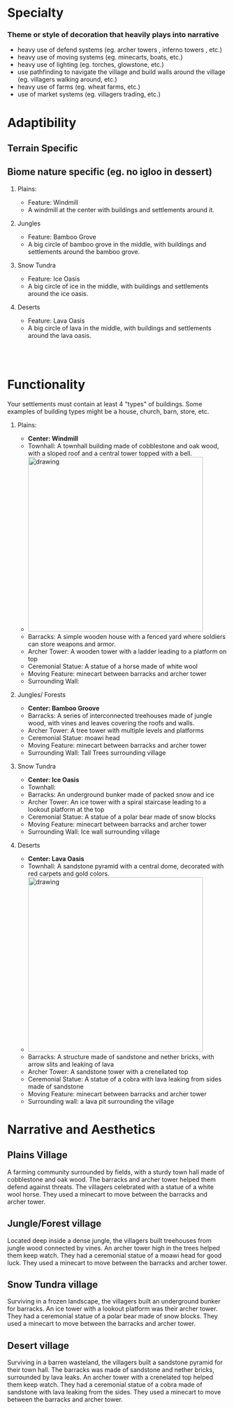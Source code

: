 # Specialty

### Theme or style of decoration that heavily plays into narrative

- heavy use of defend systems (eg. archer towers , inferno towers , etc.)
- heavy use of moving systems (eg. minecarts, boats, etc.)
- heavy use of lighting (eg. torches, glowstone, etc.)
- use pathfinding to navigate the village and build walls around the village (eg. villagers walking around, etc.)
- heavy use of farms (eg. wheat farms, etc.)
- use of market systems (eg. villagers trading, etc.)

# Adaptibility

## Terrain Specific

## Biome nature specific (eg. no igloo in dessert)

1. Plains:
   - Feature: Windmill
   - A windmill at the center with buildings and settlements around it.
2. Jungles
   - Feature: Bamboo Grove
   - A big circle of bamboo grove in the middle, with buildings and settlements around the bamboo grove.
3. Snow Tundra

   - Feature: Ice Oasis
   - A big circle of ice in the middle, with buildings and settlements around the ice oasis.

4. Deserts
   - Feature: Lava Oasis
   - A big circle of lava in the middle, with buildings and settlements around the lava oasis.

<br>
<br>

# Functionality

Your settlements must contain at least 4 "types" of buildings. Some examples of building types might be a house, church, barn, store, etc.

1. Plains:

   - **Center: Windmill**
   - Townhall: A townhall building made of cobblestone and oak wood, with a sloped roof and a central tower topped with a bell.
   - <img src="https://blocksandmining.com/wp-content/uploads/2021/07/Nether_Portal-1024x525.jpg" alt="drawing" width="400"/>
   - Barracks: A simple wooden house with a fenced yard where soldiers can store weapons and armor.
   - Archer Tower: A wooden tower with a ladder leading to a platform on top
   - Ceremonial Statue: A statue of a horse made of white wool
   - Moving Feature: minecart between barracks and archer tower
   - Surrounding Wall:

2. Jungles/ Forests

   - **Center: Bamboo Groove**
   - Barracks: A series of interconnected treehouses made of jungle wood, with vines and leaves covering the roofs and walls.
   - Archer Tower: A tree tower with multiple levels and platforms
   - Ceremonial Statue: moawi head
   - Moving Feature: minecart between barracks and archer tower
   - Surrounding Wall: Tall Trees surrounding village

3. Snow Tundra

   - **Center: Ice Oasis**
   - Townhall:
   - Barracks: An underground bunker made of packed snow and ice
   - Archer Tower: An ice tower with a spiral staircase leading to a lookout platform at the top
   - Ceremonial Statue: A statue of a polar bear made of snow blocks
   - Moving Feature: minecart between barracks and archer tower
   - Surrounding Wall: Ice wall surrounding village

4. Deserts
   - **Center: Lava Oasis**
   - Townhall: A sandstone pyramid with a central dome, decorated with red carpets and gold colors.
   - <img src="https://i.ytimg.com/vi/cPBWRE5FoFA/maxresdefault.jpg" alt="drawing" width="400"/>
   - Barracks: A structure made of sandstone and nether bricks, with arrow slits and leaking of lava
   - Archer Tower: A sandstone tower with a crenellated top
   - Ceremonial Statue: A statue of a cobra with lava leaking from sides made of sandstone
   - Moving Feature: minecart between barracks and archer tower
   - Surrounding wall: a lava pit surrounding the village

# Narrative and Aesthetics

## Plains Village

A farming community surrounded by fields, with a sturdy town hall made of cobblestone and oak wood. The barracks and archer tower helped them defend against threats. The villagers celebrated with a statue of a white wool horse. They used a minecart to move between the barracks and archer tower.

## Jungle/Forest village

Located deep inside a dense jungle, the villagers built treehouses from jungle wood connected by vines. An archer tower high in the trees helped them keep watch. They had a ceremonial statue of a moawi head for good luck. They used a minecart to move between the barracks and archer tower.

## Snow Tundra village

Surviving in a frozen landscape, the villagers built an underground bunker for barracks. An ice tower with a lookout platform was their archer tower. They had a ceremonial statue of a polar bear made of snow blocks. They used a minecart to move between the barracks and archer tower.

## Desert village

Surviving in a barren wasteland, the villagers built a sandstone pyramid for their town hall. The barracks was made of sandstone and nether bricks, surrounded by lava leaks. An archer tower with a crenelated top helped them keep watch. They had a ceremonial statue of a cobra made of sandstone with lava leaking from the sides. They used a minecart to move between the barracks and archer tower.
